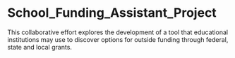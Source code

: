 # School_Funding_Assistant_Project
This collaborative effort explores the development of a tool that educational institutions may use to discover options for outside funding through federal, state and local grants.
